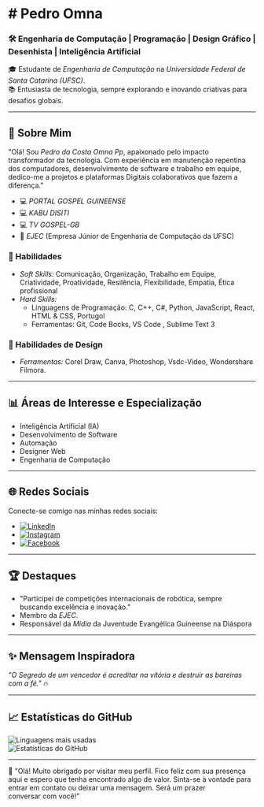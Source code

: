 # # Pedro Omna





### 🛠 Engenharia de Computação | Programação | Design Gráfico | Desenhista | Inteligência Artificial  

🎓 Estudante de *Engenharia de Computação* na *Universidade Federal de Santa Catarina (UFSC)*.  
📚 Entusiasta de tecnologia, sempre explorando e inovando criativas para desafios globais.  

---

## 🚀 Sobre Mim  

"Olá! Sou *Pedro da Costa Omna Pp*, apaixonado pelo impacto transformador da tecnologia. Com experiência em manutenção repentina dos computadores, desenvolvimento de software e trabalho em equipe, dedico-me a projetos e plataformas Digitais colaborativos que fazem a diferença."

- 💻 *PORTAL GOSPEL GUINEENSE* 
- 💻 *KABU DISITI* 
- 💻 *TV GOSPEL-GB*  
- 🏢 *EJEC* (Empresa Júnior de Engenharia de Computação da UFSC)  

### 🌟 Habilidades  
- *Soft Skills:* Comunicação, Organização, Trabalho em Equipe, Criatividade, Proatividade, Resilência, Flexibilidade, Empatia, Ética profissional
- *Hard Skills:*  
  - Linguagens de Programação: C, C++, C#, Python, JavaScript, React, HTML & CSS, Portugol  
  - Ferramentas: Git, Code Bocks, VS Code  , Sublime Text 3

### 🌟 Habilidades de Design  
- *Ferramentas:* Corel Draw, Canva, Photoshop, Vsdc-Video, Wondershare Filmora.

---

## 📊 Áreas de Interesse e Especialização  

- Inteligência Artificial (IA)  
- Desenvolvimento de Software  
- Automação
- Designer Web
- Engenharia de Computação  

---

## 🌐 Redes Sociais  

Conecte-se comigo nas minhas redes sociais:  

- [![LinkedIn](https://img.shields.io/badge/LinkedIn-0077B5?style=for-the-badge&logo=linkedin&logoColor=white)](https://www.linkedin.com/in/ludivino-jose-da-silva-962120256?utm_source=share&utm_campaign=share_via&utm_content=profile&utm_medium=android_app)  
- [![Instagram](https://img.shields.io/badge/Instagram-E4405F?style=for-the-badge&logo=instagram&logoColor=white)](https://www.instagram.com/https://www.instagram.com/itspedro27/_/profilecard/?igsh=Y3RtY3g3ZHZhOGFz)  
- [![Facebook](https://img.shields.io/badge/Facebook-1877F2?style=for-the-badge&logo=facebook&logoColor=white)](https://www.facebook.com/pedro.omna?mibextid=ZbWKwL)


---

## 🏆 Destaques  

- "Participei de competições internacionais de robótica, sempre buscando excelência e inovação."
- Membro da *EJEC*.  
- Responsável da *Mídia* da Juventude Evangélica Guineense na Diáspora

---

## ✨ Mensagem Inspiradora  
*"O Segredo de um vencedor é acreditar na vitória e destruir as bareiras com a fé."* 🔥  

---

## 📈 Estatísticas do GitHub  

![Linguagens mais usadas](https://github-readme-stats.vercel.app/api/top-langs/?username=pedroomna&layout=compact&theme=radical)  
![Estatísticas do GitHub](https://github-readme-stats.vercel.app/api?username=pedroomna&show_icons=true&theme=radical)  

---

🌟 "Olá! Muito obrigado por visitar meu perfil. Fico feliz com sua presença aqui e espero que tenha encontrado algo de valor. Sinta-se à vontade para entrar em contato ou deixar uma mensagem. Será um prazer conversar com você!" 
